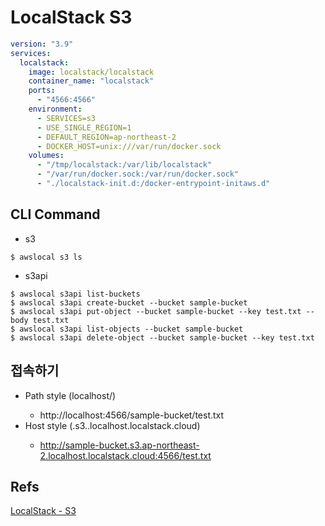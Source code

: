 LocalStack S3
=========================

```yaml
version: "3.9"
services:
  localstack:
    image: localstack/localstack
    container_name: "localstack"
    ports:
      - "4566:4566"
    environment:
      - SERVICES=s3
      - USE_SINGLE_REGION=1
      - DEFAULT_REGION=ap-northeast-2
      - DOCKER_HOST=unix:///var/run/docker.sock
    volumes:
      - "/tmp/localstack:/var/lib/localstack"
      - "/var/run/docker.sock:/var/run/docker.sock"
      - "./localstack-init.d:/docker-entrypoint-initaws.d"
```

## CLI Command
- s3 
```shell
$ awslocal s3 ls
```

- s3api
```shell
$ awslocal s3api list-buckets
$ awslocal s3api create-bucket --bucket sample-bucket
$ awslocal s3api put-object --bucket sample-bucket --key test.txt --body test.txt
$ awslocal s3api list-objects --bucket sample-bucket
$ awslocal s3api delete-object --bucket sample-bucket --key test.txt
````

## 접속하기
- Path style (localhost/<bucket-name>)
  - http://localhost:4566/sample-bucket/test.txt    
- Host style (<bucket-name>.s3.<region>.localhost.localstack.cloud)
  - http://sample-bucket.s3.ap-northeast-2.localhost.localstack.cloud:4566/test.txt


## Refs
[LocalStack - S3](https://docs.localstack.cloud/user-guide/aws/s3/)




